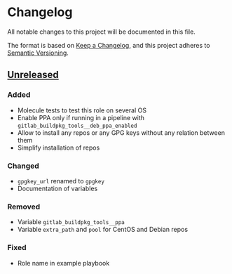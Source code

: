 # Changelog

All notable changes to this project will be documented in this file.

The format is based on [Keep a Changelog](https://keepachangelog.com/en/1.0.0/),
and this project adheres to [Semantic Versioning](https://semver.org/spec/v2.0.0.html).

## [Unreleased]

### Added
- Molecule tests to test this role on several OS
- Enable PPA only if running in a pipeline with
  `gitlab_buildpkg_tools__deb_ppa_enabled`
- Allow to install any repos or any GPG keys without any relation between them
- Simplify installation of repos

### Changed
- `gpgkey_url` renamed to `gpgkey`
- Documentation of variables

### Removed
- Variable `gitlab_buildpkg_tools__ppa`
- Variable `extra_path` and `pool`  for CentOS and Debian repos

### Fixed
- Role name in example playbook


[Unreleased]: https://github.com/inverse-inc/ansible-role-gitlab-buildpkg-tools/compare/v0.2.0...HEAD
